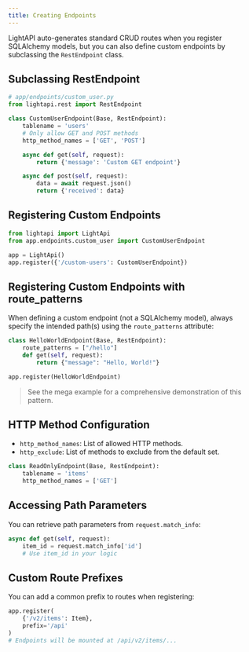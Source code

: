 ```yaml
---
title: Creating Endpoints
---
```


LightAPI auto-generates standard CRUD routes when you register SQLAlchemy models, but you can also define custom endpoints by subclassing the `RestEndpoint` class.

## Subclassing RestEndpoint

```python
# app/endpoints/custom_user.py
from lightapi.rest import RestEndpoint

class CustomUserEndpoint(Base, RestEndpoint):
    tablename = 'users'
    # Only allow GET and POST methods
    http_method_names = ['GET', 'POST']

    async def get(self, request):
        return {'message': 'Custom GET endpoint'}

    async def post(self, request):
        data = await request.json()
        return {'received': data}
```

## Registering Custom Endpoints

```python
from lightapi import LightApi
from app.endpoints.custom_user import CustomUserEndpoint

app = LightApi()
app.register({'/custom-users': CustomUserEndpoint})
```

## Registering Custom Endpoints with route_patterns

When defining a custom endpoint (not a SQLAlchemy model), always specify the intended path(s) using the `route_patterns` attribute:

```python
class HelloWorldEndpoint(Base, RestEndpoint):
    route_patterns = ["/hello"]
    def get(self, request):
        return {"message": "Hello, World!"}

app.register(HelloWorldEndpoint)
```

> See the mega example for a comprehensive demonstration of this pattern.

## HTTP Method Configuration

- `http_method_names`: List of allowed HTTP methods.
- `http_exclude`: List of methods to exclude from the default set.

```python
class ReadOnlyEndpoint(Base, RestEndpoint):
    tablename = 'items'
    http_method_names = ['GET']
```

## Accessing Path Parameters

You can retrieve path parameters from `request.match_info`:

```python
async def get(self, request):
    item_id = request.match_info['id']
    # Use item_id in your logic
```

## Custom Route Prefixes

You can add a common prefix to routes when registering:

```python
app.register(
    {'/v2/items': Item},
    prefix='/api'
)
# Endpoints will be mounted at /api/v2/items/...
```
